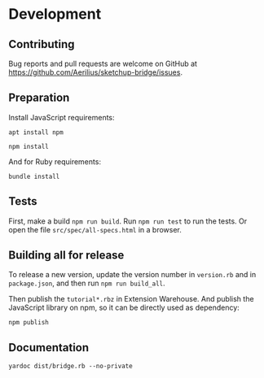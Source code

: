 # Development

## Contributing

Bug reports and pull requests are welcome on GitHub at https://github.com/Aerilius/sketchup-bridge/issues.

## Preparation

Install JavaScript requirements:
```
apt install npm

npm install
```

And for Ruby requirements:
```
bundle install
```

## Tests

First, make a build `npm run build`.
Run `npm run test` to run the tests.
Or open the file `src/spec/all-specs.html` in a browser.

## Building all for release

To release a new version, update the version number in `version.rb` and in `package.json`, and then run `npm run build_all`.

Then publish the `tutorial*.rbz` in Extension Warehouse.
And publish the JavaScript library on npm, so it can be directly used as dependency:
```
npm publish
```

## Documentation

```
yardoc dist/bridge.rb --no-private
```

